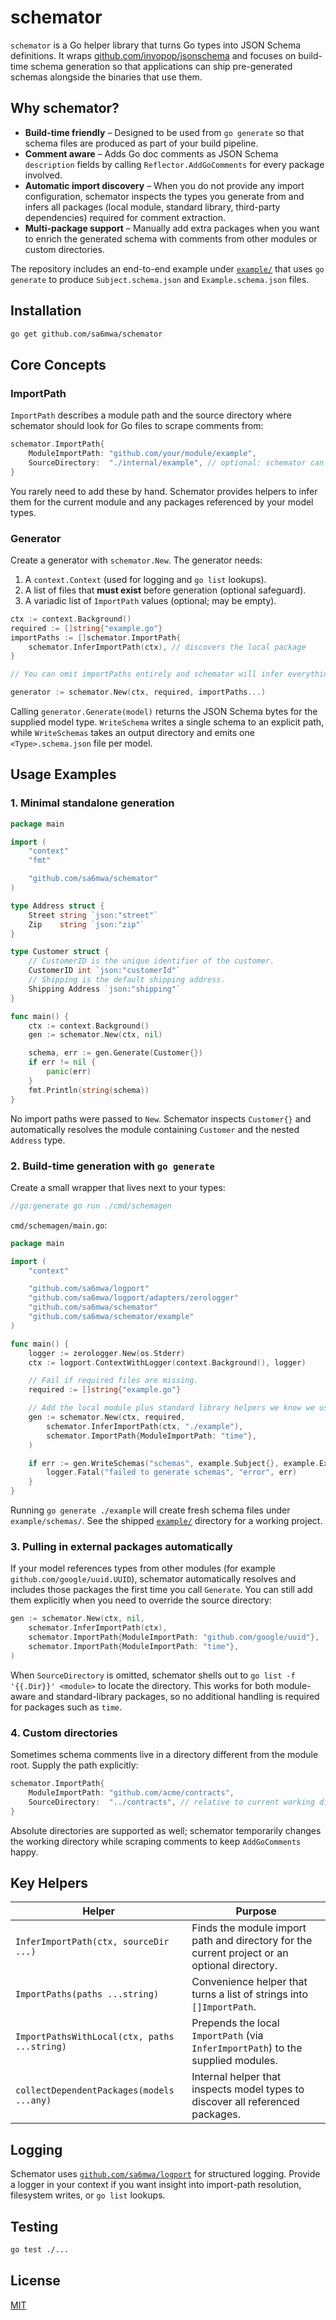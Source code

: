 # schemator

`schemator` is a Go helper library that turns Go types into JSON Schema definitions. It wraps [github.com/invopop/jsonschema](https://github.com/invopop/jsonschema) and focuses on build-time schema generation so that applications can ship pre-generated schemas alongside the binaries that use them.

## Why schemator?

- **Build-time friendly** – Designed to be used from `go generate` so that schema files are produced as part of your build pipeline.
- **Comment aware** – Adds Go doc comments as JSON Schema `description` fields by calling `Reflector.AddGoComments` for every package involved.
- **Automatic import discovery** – When you do not provide any import configuration, schemator inspects the types you generate from and infers all packages (local module, standard library, third-party dependencies) required for comment extraction.
- **Multi-package support** – Manually add extra packages when you want to enrich the generated schema with comments from other modules or custom directories.

The repository includes an end-to-end example under [`example/`](example/) that uses `go generate` to produce `Subject.schema.json` and `Example.schema.json` files.

## Installation

```bash
go get github.com/sa6mwa/schemator
```

## Core Concepts

### ImportPath

`ImportPath` describes a module path and the source directory where schemator should look for Go files to scrape comments from:

```go
schemator.ImportPath{
    ModuleImportPath: "github.com/your/module/example",
    SourceDirectory:  "./internal/example", // optional: schemator can discover this automatically
}
```

You rarely need to add these by hand. Schemator provides helpers to infer them for the current module and any packages referenced by your model types.

### Generator

Create a generator with `schemator.New`. The generator needs:

1. A `context.Context` (used for logging and `go list` lookups).
2. A list of files that **must exist** before generation (optional safeguard).
3. A variadic list of `ImportPath` values (optional; may be empty).

```go
ctx := context.Background()
required := []string{"example.go"}
importPaths := []schemator.ImportPath{
    schemator.InferImportPath(ctx), // discovers the local package
}

// You can omit importPaths entirely and schemator will infer everything based on the model types.

generator := schemator.New(ctx, required, importPaths...)
```

Calling `generator.Generate(model)` returns the JSON Schema bytes for the supplied model type. `WriteSchema` writes a single schema to an explicit path, while `WriteSchemas` takes an output directory and emits one `<Type>.schema.json` file per model.

## Usage Examples

### 1. Minimal standalone generation

```go
package main

import (
    "context"
    "fmt"

    "github.com/sa6mwa/schemator"
)

type Address struct {
    Street string `json:"street"`
    Zip    string `json:"zip"`
}

type Customer struct {
    // CustomerID is the unique identifier of the customer.
    CustomerID int `json:"customerId"`
    // Shipping is the default shipping address.
    Shipping Address `json:"shipping"`
}

func main() {
    ctx := context.Background()
    gen := schemator.New(ctx, nil)

    schema, err := gen.Generate(Customer{})
    if err != nil {
        panic(err)
    }
    fmt.Println(string(schema))
}
```

No import paths were passed to `New`. Schemator inspects `Customer{}` and automatically resolves the module containing `Customer` and the nested `Address` type.

### 2. Build-time generation with `go generate`

Create a small wrapper that lives next to your types:

```go
//go:generate go run ./cmd/schemagen
```

`cmd/schemagen/main.go`:

```go
package main

import (
    "context"

    "github.com/sa6mwa/logport"
    "github.com/sa6mwa/logport/adapters/zerologger"
    "github.com/sa6mwa/schemator"
    "github.com/sa6mwa/schemator/example"
)

func main() {
    logger := zerologger.New(os.Stderr)
    ctx := logport.ContextWithLogger(context.Background(), logger)

    // Fail if required files are missing.
    required := []string{"example.go"}

    // Add the local module plus standard library helpers we know we use.
    gen := schemator.New(ctx, required,
        schemator.InferImportPath(ctx, "./example"),
        schemator.ImportPath{ModuleImportPath: "time"},
    )

    if err := gen.WriteSchemas("schemas", example.Subject{}, example.Example{}); err != nil {
        logger.Fatal("failed to generate schemas", "error", err)
    }
}
```

Running `go generate ./example` will create fresh schema files under `example/schemas/`. See the shipped [`example/`](example/) directory for a working project.

### 3. Pulling in external packages automatically

If your model references types from other modules (for example `github.com/google/uuid.UUID`), schemator automatically resolves and includes those packages the first time you call `Generate`. You can still add them explicitly when you need to override the source directory:

```go
gen := schemator.New(ctx, nil,
    schemator.InferImportPath(ctx),
    schemator.ImportPath{ModuleImportPath: "github.com/google/uuid"},
    schemator.ImportPath{ModuleImportPath: "time"},
)
```

When `SourceDirectory` is omitted, schemator shells out to `go list -f '{{.Dir}}' <module>` to locate the directory. This works for both module-aware and standard-library packages, so no additional handling is required for packages such as `time`.

### 4. Custom directories

Sometimes schema comments live in a directory different from the module root. Supply the path explicitly:

```go
schemator.ImportPath{
    ModuleImportPath: "github.com/acme/contracts",
    SourceDirectory:  "../contracts", // relative to current working directory
}
```

Absolute directories are supported as well; schemator temporarily changes the working directory while scraping comments to keep `AddGoComments` happy.

## Key Helpers

| Helper | Purpose |
| --- | --- |
| `InferImportPath(ctx, sourceDir ...)` | Finds the module import path and directory for the current project or an optional directory. |
| `ImportPaths(paths ...string)` | Convenience helper that turns a list of strings into `[]ImportPath`. |
| `ImportPathsWithLocal(ctx, paths ...string)` | Prepends the local `ImportPath` (via `InferImportPath`) to the supplied modules. |
| `collectDependentPackages(models ...any)` | Internal helper that inspects model types to discover all referenced packages. |

## Logging

Schemator uses [`github.com/sa6mwa/logport`](https://github.com/sa6mwa/logport) for structured logging. Provide a logger in your context if you want insight into import-path resolution, filesystem writes, or `go list` lookups.

## Testing

```bash
go test ./...
```

## License

[MIT](LICENSE)
